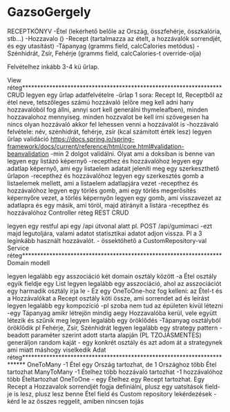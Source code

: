 # GazsoGergely


RECEPTKÖNYV
	-Étel (lekérhető belőle az Ország, összfehérje, összkalória, stb...)
	-Hozzavalo ()
	-Recept (tartalmazza az ételt, a hozzávalók sorrendjét, és egy utasítást)
	-Tápanyag (gramms field, calcCalories metódus)
	-Szénhidrát, Zsír, Fehérje (gramms field, calcCalories-t override-olja)

Felvételhez inkább 3-4 kü űrlap.


View réteg******************************************************************
CRUD
legyen egy űrlap adatfelvételre
	-űrlap 1 sora: Recept Id, Receptből az étel neve, tetszőleges számú hozzávaló (előre meg kell adni
		hany hozzavalóból fog állni, annyi sort kell generálni thymeleafben),
		minden hozzavalohoz mennyiseg.
		minden hozzvalot be kell írni szövegesen
		ha nincs olyan hozzávaló akkor fel lehessen venni a hozzávalót is
	-hozzávaló felvétele: név, szénhidrát, fehérje, zsír (kcal számított érték lesz)
legyen űrlap validáció
https://docs.spring.io/spring-framework/docs/current/reference/html/core.html#validation-beanvalidation
	-min 2 dolgot validálni. Olyat ami a doksiban is benne van
legyen egy listázó képernyő
	-recepthez és hozzávalóhoz
legyen egy adatlap képernyő, ami egy listaelem adatait jeleníti meg egy szerkeszthető űrlapon
	-recepthez és hozzávalóhoz
legyen egy szerkesztés gomb a listaelemek mellett, ami a listaelem adatlapjára vezet
	-recepthez és hozzávalóhoz
legyen egy törlés gomb, ami egy törlés megerősítés képernyőre vezet, a törlés képernyőn legyen egy gomb, ami visszavezet az adatlapra és egy másik, ami töröl, majd átirányít a listára
	-recepthez és hozzávalóhoz
Controller réteg
REST CRUD

legyen egy restful api egy /api útvonal alatt
pl. POST /api/gumimaci
	-ezt majd legutoljára, valami adatot statisztikai adatot adjon vissza. Pl a 3 leginkább használt hozzávalót.
	- össektöhető a CustomRepository-val
Service réteg******************************************************************
Domain modell

legyen legalább egy asszociáció két domain osztály között
	-a Étel osztály egyik fieldje egy List<Hozzavalo>
legyen legalább egy asszociáció, ahol az asszociációt egy harmadik osztály írja le
	- Ez egy OneToOne-hoz fog kelleni: az Étel-t és a Hozzávalókat a Recept osztály köti össze, ami sorrendet ad és leírást
legyen legalább egy kompozíció
	-pl szoba nem tud az épületen kívül létezni
	-egy Tápanyag amikr létrejön mindig aegy Hozzavalóba kerül, vele együtt létezik és szűnik meg
legyen legalább egy öröklődés
	-Tápanyag osztályból öröklődik pl Fehérje, Zsír, Szénhidrát
legyen legalább egy strategy pattern
	-beadott paraméter szerint adott starta alapján (PL TZOJÁSMENTES) generáljon random kaját
	- egy konkrét osztály és azt adom át a strategynek ami miatt máshogy viselkedik
Adat réteg************************************************************************
OneToMany
	-1 Étel egy Ország tartozhat, de 1 Országhoz több Étel tartozhat
ManyToMany
	-1 Ételhez több hozzávaló tartozhat
	-1 hozzávalóhoz több Ételtartozhat
OneToOne
	- egy Ételhez egy Recept tartozhat. Egy Recept a Hozzavalok sorrendjét fogja definiálni, plusz egy uatsítások field-je is lesz,
		plusz lesz benne Étel field és 
Custom repository lekérdezések
	-kérd le az összes reggelit, amiben nincsen tojás